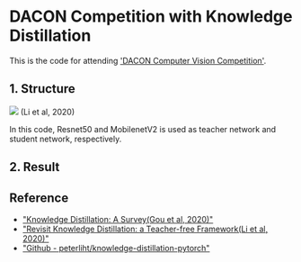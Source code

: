 # DACON Competition with Knowledge Distillation

This is the code for attending ['DACON Computer Vision Competition'](https://dacon.io/competitions/official/235626/overview/).

## 1. Structure
![](/figure/model.jpg)
(Li et al, 2020)

In this code, Resnet50 and MobilenetV2 is used as teacher network and student network, respectively.

## 2. Result



## Reference
  - ["Knowledge Distillation: A Survey(Gou et al, 2020)"](https://arxiv.org/abs/2006.05525)
  - ["Revisit Knowledge Distillation: a Teacher-free Framework(Li et al, 2020)"](https://arxiv.org/abs/2006.05525)
  - ["Github - peterliht/knowledge-distillation-pytorch"](https://github.com/peterliht/knowledge-distillation-pytorch)
